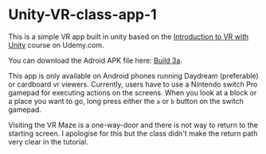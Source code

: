 # Unity-VR-class-app-1

This is a simple VR app built in unity based on the [Introduction to VR with Unity](https://www.udemy.com/introduction-to-vr-with-unity/learn/v4/overview) course on Udemy.com. 

You can download the Adroid APK file here: [Build 3a](https://s3-us-west-2.amazonaws.com/vr-unity-class-1/AndroidBiuild/unity-vr-3a.apk).

This app is only available on Android phones running Daydream (preferable) or cardboard vr viewers. Currently, users have to use a Nintendo switch Pro gamepad for executing actions on the screens. When you look at a block or a place you want to go, long press either the `a` or `b` button on the switch gamepad. 

Visiting the VR Maze is a one-way-door and there is not way to return to the starting screen. I apologise for this but the class didn't make the return path very clear in the tutorial. 
